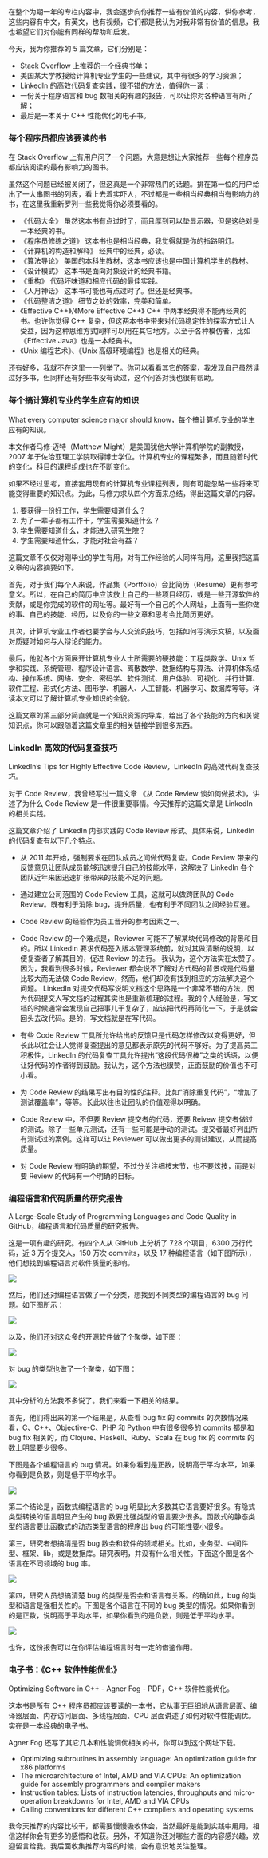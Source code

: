 在整个为期一年的专栏内容中，我会逐步向你推荐一些有价值的内容，供你参考，这些内容有中文，有英文，也有视频，它们都是我认为对我非常有价值的信息，我也希望它们对你能有同样的帮助和启发。

今天，我为你推荐的 5 篇文章，它们分别是：

- Stack Overflow 上推荐的一个经典书单；
- 美国某大学教授给计算机专业学生的一些建议，其中有很多的学习资源；
- LinkedIn 的高效代码复查实践，很不错的方法，值得你一读；
- 一份关于程序语言和 bug 数相关的有趣的报告，可以让你对各种语言有所了解；
- 最后是一本关于 C++ 性能优化的电子书。

### 每个程序员都应该要读的书

在 Stack Overflow 上有用户问了一个问题，大意是想让大家推荐一些每个程序员都应该阅读的最有影响力的图书。

虽然这个问题已经被关闭了，但这真是一个非常热门的话题。排在第一位的用户给出了一大串图书的列表，看上去着实吓人，不过都是一些相当经典相当有影响力的书，在这里我重新罗列一些我觉得你必须要看的。

- 《代码大全》 虽然这本书有点过时了，而且厚到可以垫显示器，但是这绝对是一本经典的书。
- 《程序员修练之道》 这本书也是相当经典，我觉得就是你的指路明灯。
- 《计算机的构造和解释》 经典中的经典，必读。
- 《算法导论》 美国的本科生教材，这本书应该也是中国计算机学生的教材。
- 《设计模式》 这本书是面向对象设计的经典书籍。
- 《重构》 代码坏味道和相应代码的最佳实践。
- 《人月神话》 这本书可能也有点过时了。但还是经典书。
- 《代码整洁之道》 细节之处的效率，完美和简单。
- 《Effective C++》/《More Effective C++》 C++ 中两本经典得不能再经典的书。也许你觉得 C++ 复杂，但这两本书中带来对代码稳定性的探索方式让人受益，因为这种思维方式同样可以用在其它地方。以至于各种模仿者，比如《Effective Java》也是一本经典书。
- 《Unix 编程艺术》、《Unix 高级环境编程》也是相关的经典。

还有好多，我就不在这里一一列举了。你可以看看其它的答案，我发现自己虽然读过好多书，但同样还有好些书没有读过，这个问答对我也很有帮助。

### 每个搞计算机专业的学生应有的知识

What every computer science major should know，每个搞计算机专业的学生应有的知识。

本文作者马修·迈特（Matthew Might）是美国犹他大学计算机学院的副教授，2007 年于佐治亚理工学院取得博士学位。计算机专业的课程繁多，而且随着时代的变化，科目的课程组成也在不断变化。

如果不经过思考，直接套用现有的计算机专业课程列表，则有可能忽略一些将来可能变得重要的知识点。为此，马修力求从四个方面来总结，得出这篇文章的内容。

1. 要获得一份好工作，学生需要知道什么？
2. 为了一辈子都有工作干，学生需要知道什么？
3. 学生需要知道什么，才能进入研究生院？
4. 学生需要知道什么，才能对社会有益？

这篇文章不仅仅对刚毕业的学生有用，对有工作经验的人同样有用，这里我把这篇文章的内容摘要如下。

首先，对于我们每个人来说，作品集（Portfolio）会比简历（Resume）更有参考意义。所以，在自己的简历中应该放上自己的一些项目经历，或是一些开源软件的贡献，或是你完成的软件的网址等。最好有一个自己的个人网址，上面有一些你做的事、自己的技能、经历，以及你的一些文章和思考会比简历更好。

其次，计算机专业工作者也要学会与人交流的技巧，包括如何写演示文稿，以及面对质疑时如何与人辩论的能力。

最后，他就各个方面展开计算机专业人士所需要的硬技能：工程类数学、Unix 哲学和实践、系统管理、程序设计语言、离散数学、数据结构与算法、计算机体系结构、操作系统、网络、安全、密码学、软件测试、用户体验、可视化、并行计算、软件工程、形式化方法、图形学、机器人、人工智能、机器学习、数据库等等。详读本文可以了解计算机专业知识的全貌。

这篇文章的第三部分简直就是一个知识资源向导库，给出了各个技能的方向和关键知识点，你可以跟随着这篇文章里的相关链接学到很多东西。

### LinkedIn 高效的代码复查技巧

LinkedIn’s Tips for Highly Effective Code Review，LinkedIn 的高效代码复查技巧。

对于 Code Review，我曾经写过一篇文章 《从 Code Review 谈如何做技术》，讲述了为什么 Code Review 是一件很重要事情。今天推荐的这篇文章是 LinkedIn 的相关实践。

这篇文章介绍了 LinkedIn 内部实践的 Code Review 形式。具体来说，LinkedIn 的代码复查有以下几个特点。

- 从 2011 年开始，强制要求在团队成员之间做代码复查。Code Review 带来的反馈意见让团队成员能够迅速提升自己的技能水平，这解决了 LinkedIn 各个团队近年来因迅速扩张带来的技能不足的问题。
- 通过建立公司范围的 Code Review 工具，这就可以做跨团队的 Code Review。既有利于消除 bug，提升质量，也有利于不同团队之间经验互通。
- Code Review 的经验作为员工晋升的参考因素之一。
- Code Review 的一个难点是，Reviewer 可能不了解某块代码修改的背景和目的。所以 LinkedIn 要求代码签入版本管理系统前，就对其做清晰的说明，以便复查者了解其目的，促进 Review 的进行。
  我认为，这个方法实在太赞了。因为，我看到很多时候，Reviewer 都会说不了解对方代码的背景或是代码量比较大而无法做 Code Review，然而，他们却没有找到相应的方法解决这个问题。
  LinkedIn 对提交代码写说明文档这个思路是一个非常不错的方法，因为代码提交人写文档的过程其实也是重新梳理的过程。我的个人经验是，写文档的时候通常会发现自己把事儿干复杂了，应该把代码再简化一下，于是就会回头去改代码。是的，写文档就是在写代码。

- 有些 Code Review 工具所允许给出的反馈只是代码怎样修改以变得更好，但长此以往会让人觉得复查提出的意见都表示原先的代码不够好。为了提高员工积极性，LinkedIn 的代码复查工具允许提出“这段代码很棒”之类的话语，以便让好代码的作者得到鼓励。我认为，这个方法也很赞，正面鼓励的价值也不可小看。
- 为 Code Review 的结果写出有目的性的注释。比如“消除重复代码”，“增加了测试覆盖率”，等等。长此以往也让团队的价值观得以明确。
- Code Review 中，不但要 Review 提交者的代码，还要 Reivew 提交者做过的测试。除了一些单元测试，还有一些可能是手动的测试。提交者最好列出所有测试过的案例。这样可以让 Reviewer 可以做出更多的测试建议，从而提高质量。
- 对 Code Review 有明确的期望，不过分关注细枝末节，也不要炫技，而是对要 Review 的代码有一个明确的目标。

### 编程语言和代码质量的研究报告

A Large-Scale Study of Programming Languages and Code Quality in GitHub，编程语言和代码质量的研究报告。

这是一项有趣的研究。有四个人从 GitHub 上分析了 728 个项目，6300 万行代码，近 3 万个提交人，150 万次 commits，以及 17 种编程语言（如下图所示），他们想找到编程语言对软件质量的影响。

![](https://static001.geekbang.org/resource/image/83/fa/83a8e04f9d2c0725c1b519f6456349fa.png)

然后，他们还对编程语言做了一个分类，想找到不同类型的编程语言的 bug 问题。如下图所示：

![](https://static001.geekbang.org/resource/image/89/8d/896d4909cb9e980dbc48c87adb51c48d.png)

以及，他们还对这众多的开源软件做了个聚类，如下图：

![](https://static001.geekbang.org/resource/image/b5/15/b5ff49830df9bdaabd42588a89ecb915.png)

对 bug 的类型也做了一个聚类，如下图：

![](https://static001.geekbang.org/resource/image/70/ed/70a562303a472634cf7bf801951b72ed.png)

其中分析的方法我不多说了。我们来看一下相关的结果。

首先，他们得出来的第一个结果是，从查看 bug fix 的 commits 的次数情况来看，C、C++、Objective-C、PHP 和 Python 中有很多很多的 commits 都是和 bug fix 相关的，而 Clojure、Haskell、Ruby、Scala 在 bug fix 的 commits 的数上明显要少很多。

下图是各个编程语言的 bug 情况。如果你看到是正数，说明高于平均水平，如果你看到是负数，则是低于平均水平。

![](https://static001.geekbang.org/resource/image/a6/a7/a61c4f959ce7775e3d050320638553a7.png)

第二个结论是，函数式编程语言的 bug 明显比大多数其它语言要好很多。有隐式类型转换的语言明显产生的 bug 数要比强类型的语言要少很多。函数式的静态类型的语言要比函数式的动态类型语言的程序出 bug 的可能性要小很多。

第三，研究者想搞清是否 bug 数会和软件的领域相关。比如，业务型、中间件型、框架、lib，或是数据库。研究表明，并没有什么相关性。下面这个图是各个语言在不同领域的 bug 率。

![](https://static001.geekbang.org/resource/image/65/43/65cdbf74558d61d46eda9f92b35c8e43.png)

第四，研究人员想搞清楚 bug 的类型是否会和语言有关系。的确如此，bug 的类型和语言是强相关性的。下图是各个语言在不同的 bug 类型的情况。如果你看到的是正数，说明高于平均水平，如果你看到的是负数，则是低于平均水平。

![](https://static001.geekbang.org/resource/image/9f/e4/9fa7b680469ca450af150ff82b07a4e4.png)

也许，这份报告可以在你评估编程语言时有一定的借鉴作用。

### 电子书：《C++ 软件性能优化》

Optimizing Software in C++ - Agner Fog - PDF，C++ 软件性能优化。

这本书是所有 C++ 程序员都应该要读的一本书，它从事无巨细地从语言层面、编译器层面、内存访问层面、多线程层面、CPU 层面讲述了如何对软件性能调优。实在是一本经典的电子书。

Agner Fog 还写了其它几本和性能调优相关的书，你可以到这个网址下载。

- Optimizing subroutines in assembly language: An optimization guide for x86 platforms
- The microarchitecture of Intel, AMD and VIA CPUs: An optimization guide for assembly programmers and compiler makers
- Instruction tables: Lists of instruction latencies, throughputs and micro-operation breakdowns for Intel, AMD and VIA CPUs
- Calling conventions for different C++ compilers and operating systems

我今天推荐的内容比较干，都需要慢慢吸收体会，当然最好是能到实践中用用，相信这样你会有更多的感悟和收获。另外，不知道你还对哪些方面的内容感兴趣，欢迎留言给我。我后面收集推荐内容的时候，会有意识地关注整理。

